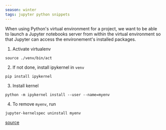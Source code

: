 ```yaml
---
season: winter
tags: jupyter python snippets
---
```

When using Python's virtual environment for a project, we want to be able to launch a Jupyter notebooks server from within the virtual environment so that Jupyter can access the environement's installed packages.

1. Activate virtualenv
```
source ./venv/bin/act
```

2. If not done, install ipykernel in `venv`
```
pip install ipykernel
```

3. Install kernel
```
python -m ipykernel install --user --name=myenv
```

4. To remove `myenv`, run
```
jupyter-kernelspec uninstall myenv
```

[source](https://janakiev.com/blog/jupyter-virtual-envs/)
